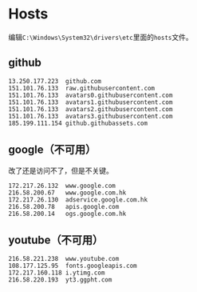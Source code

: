 # Hosts

编辑`C:\Windows\System32\drivers\etc`里面的`hosts`文件。



## github

```
13.250.177.223  github.com
151.101.76.133  raw.githubusercontent.com
151.101.76.133  avatars0.githubusercontent.com
151.101.76.133  avatars1.githubusercontent.com
151.101.76.133  avatars2.githubusercontent.com
151.101.76.133  avatars3.githubusercontent.com
185.199.111.154 github.githubassets.com
```



## google（不可用）

改了还是访问不了，但是不关键。

```
172.217.26.132  www.google.com
216.58.200.67   www.google.com.hk
172.217.26.130  adservice.google.com.hk
216.58.200.78   apis.google.com
216.58.200.14   ogs.google.com.hk
```



## youtube（不可用）

```
216.58.221.238  www.youtube.com
108.177.125.95  fonts.googleapis.com
172.217.160.118 i.ytimg.com
216.58.220.193  yt3.ggpht.com
```



